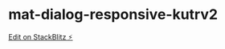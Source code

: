 # mat-dialog-responsive-kutrv2

[Edit on StackBlitz ⚡️](https://stackblitz.com/edit/mat-dialog-responsive-kutrv2)